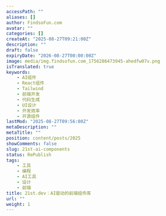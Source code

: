 ```yaml
---
accessPath: ""
aliases: []
author: FindsoFun.com
avatar: ""
categories: []
createAt: "2025-08-27T09:21:00Z"
description: ""
draft: false
expiryDate: "2026-08-27T00:00:00Z"
image: media/img.findsofun.com_1756286473945-ahedfw07v.png
isTranslated: true
keywords:
    - AI组件
    - React组件
    - Tailwind
    - 前端开发
    - 代码生成
    - UI设计
    - 开发效率
    - 开源组件
lastMod: "2025-08-27T09:56:00Z"
metaDescription: ""
metaTitle: ""
position: content/posts/2025
showComments: false
slug: 21st-ai-components
status: RePublish
tags:
    - 工具
    - 编程
    - AI工具
    - 设计
    - 前端
title: 21st.dev：AI驱动的前端组件库
url: ""
weight: 1
---
```


